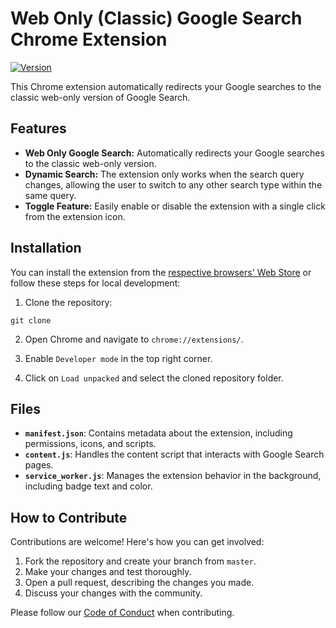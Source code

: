 # Web Only (Classic) Google Search Chrome Extension

[![Version](https://img.shields.io/badge/Version-1.2-blue.svg)]()

This Chrome extension automatically redirects your Google searches to the classic web-only version of Google Search.

## Features

- **Web Only Google Search:** Automatically redirects your Google searches to the classic web-only version.
- **Dynamic Search:** The extension only works when the search query changes, allowing the user to switch to any other search type within the same query.
- **Toggle Feature:** Easily enable or disable the extension with a single click from the extension icon.

## Installation

You can install the extension from the [respective browsers' Web Store](https://vashis.ht/rd/classicwebsearch?from=github-readme) or follow these steps for local development:

1. Clone the repository:
```
git clone
```

2. Open Chrome and navigate to `chrome://extensions/`.

3. Enable `Developer mode` in the top right corner.

4. Click on `Load unpacked` and select the cloned repository folder.

## Files

- **`manifest.json`**: Contains metadata about the extension, including permissions, icons, and scripts.
- **`content.js`**: Handles the content script that interacts with Google Search pages.
- **`service_worker.js`**: Manages the extension behavior in the background, including badge text and color.

## How to Contribute

Contributions are welcome! Here's how you can get involved:

1. Fork the repository and create your branch from `master`.
2. Make your changes and test thoroughly.
3. Open a pull request, describing the changes you made.
4. Discuss your changes with the community.

Please follow our [Code of Conduct](CODE_OF_CONDUCT.md) when contributing.
